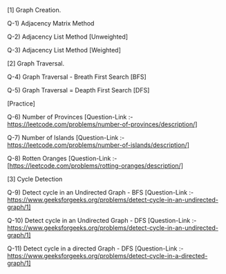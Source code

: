 [1] Graph Creation.

Q-1) Adjacency Matrix Method

Q-2) Adjacency List Method [Unweighted]

Q-3) Adjacency List Method [Weighted]

[2] Graph Traversal.

Q-4) Graph Traversal - Breath First Search [BFS]

Q-5) Graph Traversal = Deapth First Search [DFS]

[Practice]

Q-6) Number of Provinces [Question-Link :- https://leetcode.com/problems/number-of-provinces/description/]

Q-7) Number of Islands [Question-Link :- https://leetcode.com/problems/number-of-islands/description/]

Q-8) Rotten Oranges [Question-Link :-[https://leetcode.com/problems/rotting-oranges/description/]

[3] Cycle Detection

Q-9) Detect cycle in an Undirected Graph - BFS [Question-Link :- https://www.geeksforgeeks.org/problems/detect-cycle-in-an-undirected-graph/1]

Q-10) Detect cycle in an Undirected Graph - DFS [Question-Link :- https://www.geeksforgeeks.org/problems/detect-cycle-in-an-undirected-graph/1]

Q-11) Detect cycle in a directed Graph - DFS [Question-Link :- https://www.geeksforgeeks.org/problems/detect-cycle-in-a-directed-graph/1]

